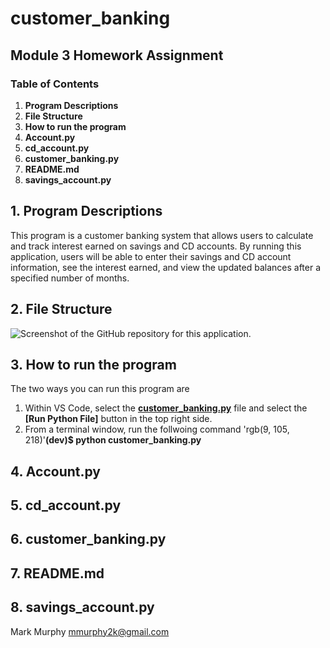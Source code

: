 # customer_banking
## Module 3 Homework Assignment
### Table of Contents
1. **Program Descriptions**
2. **File Structure**
3. **How to run the program**
4. **Account.py**
5. **cd_account.py**
6. **customer_banking.py**
7. **README.md**
8. **savings_account.py**


## 1. **Program Descriptions**

This program is a customer banking system that allows users to calculate and track interest earned on savings and CD accounts. By running this application, users will be able to enter their savings and CD account information, see the interest earned, and view the updated balances after a specified number of months.

## 2. **File Structure**

![Screenshot of the GitHub repository for this application.](https://github.com/user-attachments/assets/cb7c562e-9204-4acb-99bd-10cb85865161)


## 3. **How to run the program**

The two ways you can run this program are

1. Within VS Code, select the **<ins>customer_banking.py</ins>** file and select the **[Run Python File]** button in the top right side.
2. From a terminal window, run the follwoing command 'rgb(9, 105, 218)'**(dev)$ python customer_banking.py**

## 4. **Account.py**


## 5. **cd_account.py**


## 6. **customer_banking.py**


## 7. **README.md**


## 8. **savings_account.py**






Mark Murphy mmurphy2k@gmail.com
